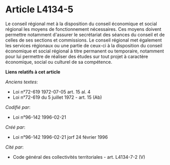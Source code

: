 # Article L4134-5

Le conseil régional met à la disposition du conseil économique et social régional les moyens de fonctionnement nécessaires.
Ces moyens doivent permettre notamment d'assurer le secrétariat des séances du conseil et de celles de ses sections et
commissions. Le conseil régional met également les services régionaux ou une partie de ceux-ci à la disposition du conseil
économique et social régional à titre permanent ou temporaire, notamment pour lui permettre de réaliser des études sur tout
projet à caractère économique, social ou culturel de sa compétence.

**Liens relatifs à cet article**

_Anciens textes_:

  - Loi n°72-619 1972-07-05 art. 15 al. 4
  - Loi n°72-619 du 5 juillet 1972 - art. 15 (Ab)

_Codifié par_:

  - Loi n°96-142 1996-02-21

_Créé par_:

  - Loi n°96-142 1996-02-21 jorf 24 février 1996

_Cité par_:

  - Code général des collectivités territoriales - art. L4134-7-2 (V)
